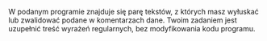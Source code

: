 W podanym programie znajduje się parę tekstów, z których masz wyłuskać lub zwalidować podane w komentarzach dane. 
Twoim zadaniem jest uzupełnić treść wyrażeń regularnych, bez modyfikowania kodu programu.
